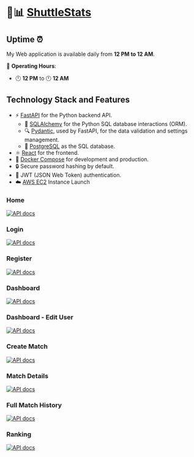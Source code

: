# 🏸📊 [ShuttleStats](https://shuttlestats.com/)

## Uptime ⏰

My Web application is available daily from **12 PM to 12 AM**.

📅 **Operating Hours**:
- 🕛 **12 PM** to 🕛 **12 AM**

## Technology Stack and Features

- ⚡ [FastAPI](https://fastapi.tiangolo.com) for the Python backend API.
    - 🧰 [SQLAlchemy](https://www.sqlalchemy.org) for the Python SQL database interactions (ORM).
    - 🔍 [Pydantic](https://docs.pydantic.dev), used by FastAPI, for the data validation and settings management.
    - 💾 [PostgreSQL](https://www.postgresql.org) as the SQL database.
- ⚛️ [React](https://react.dev) for the frontend.
- 🐋 [Docker Compose](https://www.docker.com) for development and production.
- 🔒 Secure password hashing by default.
- 🔑 JWT (JSON Web Token) authentication.
- ☁️ [AWS EC2](https://aws.amazon.com/ec2/) Instance Launch

### Home

[![API docs](img/home.png)](https://github.com/ShinAdam/Badminton-Elo-App)

### Login

[![API docs](img/login.png)](https://github.com/ShinAdam/Badminton-Elo-App)

### Register

[![API docs](img/register.png)](https://github.com/ShinAdam/Badminton-Elo-App)

### Dashboard

[![API docs](img/dashboard.png)](https://github.com/ShinAdam/Badminton-Elo-App)

### Dashboard - Edit User

[![API docs](img/edit-user.png)](https://github.com/ShinAdam/Badminton-Elo-App)

### Create Match

[![API docs](img/create-match.png)](https://github.com/ShinAdam/Badminton-Elo-App)

### Match Details

[![API docs](img/matchdetails.png)](https://github.com/ShinAdam/Badminton-Elo-App)

### Full Match History

[![API docs](img/fullmatchhistory.png)](https://github.com/ShinAdam/Badminton-Elo-App)

### Ranking

[![API docs](img/ranking.png)](https://github.com/ShinAdam/Badminton-Elo-App)

